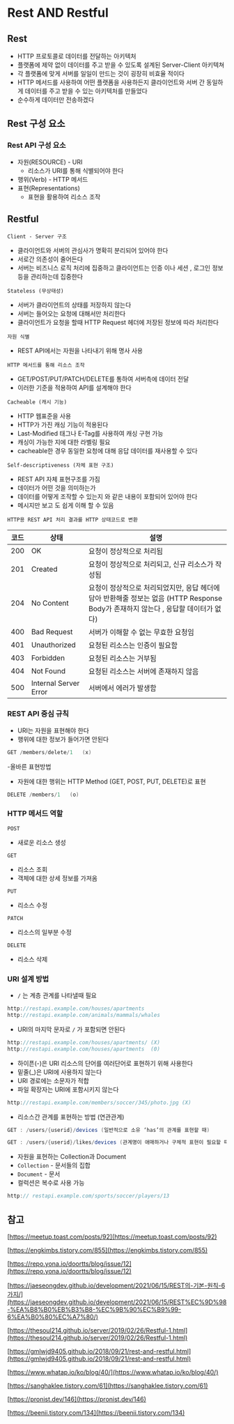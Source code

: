 # Rest AND Restful

## Rest

- HTTP 프로토콜로 데이터를 전달하는 아키텍처
- 플랫폼에 제약 없이 데이터를 주고 받을 수 있도록 설계된 Server-Client 아키텍쳐
- 각 플랫폼에 맞게 서버를 일일이 만드는 것이 굉장히 비효율 적이다
- HTTP 메서드를 사용하여 어떤 플랫폼을 사용하든지 클라이언트와 서버 간 동일하게 데이터를 주고 받을 수 있는 아키텍처를 만들었다
- 순수하게 데이터만 전송하겠다

## Rest 구성 요소

### Rest API 구성 요소

- 자원(RESOURCE) - URI
    - 리소스가 URI를 통해 식별되어야 한다
- 행위(Verb) - HTTP 메서드
- 표현(Representations)
    - 표현을 활용하여 리소스 조작

## Restful

`Client - Server 구조`

- 클라이언트와 서버의 관심사가 명확히 분리되어 있어야 한다
- 서로간 의존성이 줄어든다
- 서버는 비즈니스 로직 처리에 집중하고 클라이언트는 인증 이나 세션 , 로그인 정보등을 관리하는데 집중한다

`Stateless (무상태성)`

- 서버가 클라이언트의 상태를 저장하지 않는다
- 서버는 들어오는 요청에 대해서만 처리한다
- 클라이언트가 요청을 할때 HTTP Request 헤더에 저장된 정보에 따라 처리한다

`자원 식별`

- REST API에서는 자원을 나타내기 위해 명사 사용

`HTTP 메서드를 통해 리소스 조작`

- GET/POST/PUT/PATCH/DELETE를 통하여 서버측에 데이터 전달
- 이러한 기준을 적용하여 API를 설계해야 한다

`Cacheable (캐시 기능)`

- HTTP 웹표준을 사용
- HTTP가 가진 캐싱 기능이 적용된다
- Last-Modified 태그나 E-Tag를 사용하여 캐싱 구현 가능
- 캐싱이 가능한 지에 대한 라벨링 필요
- cacheable한 경우 동일한 요청에 대해 응답 데이터를 재사용할 수 있다

`Self-descriptiveness (자체 표현 구조)`

- REST API 자체 표현구조를 가짐
- 데이터가 어떤 것을 의미하는가
- 데이터를 어떻게 조작할 수 있는지 와 같은 내용이 포함되어 있어야 한다
- 메시지만 보고 도 쉽게 이해 할 수 있음

`HTTP용 REST API 처리 결과를 HTTP 상태코드로 변환`

| 코드 | 상태 | 설명 |
| --- | --- | --- |
| 200 | OK | 요청이 정상적으로 처리됨 |
| 201 | Created | 요청이 정상적으로 처리되고, 신규 리소스가 작성됨 |
| 204 | No Content | 요청이 정상적으로 처리되었지만, 응답 헤더에 담아 반환해줄 정보는 없음 (HTTP Response Body가 존재하지 않는다 , 응답할 데이터가 없다) |
| 400 | Bad Request | 서버가 이해할 수 없는 무효한 요청임 |
| 401 | Unauthorized | 요청된 리소스는 인증이 필요함 |
| 403 | Forbidden | 요청된 리소스는 거부됨 |
| 404 | Not Found | 요청된 리소스는 서버에 존재하지 않음 |
| 500 | Internal Server Error | 서버에서 에러가 발생함 |

### REST API 중심 규칙

- URI는 자원을 표현해야 한다
- 행위에 대한 정보가 들어가면 안된다

```java
GET /members/delete/1   (x)
```

-올바른 표현방법
- 자원에 대한 행위는 HTTP Method (GET, POST, PUT, DELETE)로 표현

```java
DELETE /members/1   (o)
```

### HTTP 메서드 역할

`POST`

- 새로운 리소스 생성

`GET`

- 리소스 조회
- 객체에 대한 상세 정보를 가져옴

`PUT`

- 리소스 수정

`PATCH`

- 리소스의 일부분 수정

`DELETE`

- 리소스 삭제

### URI 설계 방법

- `/` 는 계층 관계를 나타낼때 필요

```java
http://restapi.example.com/houses/apartments
http://restapi.example.com/animals/mammals/whales
```

- URI의 마지막 문자로 `/` 가 포함되면 안된다

```java
http://restapi.example.com/houses/apartments/ (X)
http://restapi.example.com/houses/apartments  (0)
```

- 하이픈(-)은 URI 리소스의 단어를 여러단어로 표현하기 위해 사용한다
- 밑줄(_)은 URI에 사용하지 않는다
- URI 경로에는 소문자가 적합
- 파일 확장자는 URI에 포함시키지 않는다

```java
http://restapi.example.com/members/soccer/345/photo.jpg (X)
```

- 리소스간 관계를 표현하는 방법 (연관관계)

```java
GET : /users/{userid}/devices (일반적으로 소유 ‘has’의 관계를 표현할 때)
```

```java
GET : /users/{userid}/likes/devices (관계명이 애매하거나 구체적 표현이 필요할 때)
```

- 자원을 표현하는 Collection과 Document
- `Collection` - 문서들의 집합
- `Document` - 문서
- 컬럭션은 복수로 사용 가능

```java
http:// restapi.example.com/sports/soccer/players/13
```

## 참고

[https://meetup.toast.com/posts/92](https://meetup.toast.com/posts/92)

[https://engkimbs.tistory.com/855](https://engkimbs.tistory.com/855)

[https://repo.yona.io/doortts/blog/issue/12](https://repo.yona.io/doortts/blog/issue/12)

[https://jaeseongdev.github.io/development/2021/06/15/REST의-기본-원칙-6가지/](https://jaeseongdev.github.io/development/2021/06/15/REST%EC%9D%98-%EA%B8%B0%EB%B3%B8-%EC%9B%90%EC%B9%99-6%EA%B0%80%EC%A7%80/)

[https://thesoul214.github.io/server/2019/02/26/Restful-1.html](https://thesoul214.github.io/server/2019/02/26/Restful-1.html)

[https://gmlwjd9405.github.io/2018/09/21/rest-and-restful.html](https://gmlwjd9405.github.io/2018/09/21/rest-and-restful.html)

[https://www.whatap.io/ko/blog/40/](https://www.whatap.io/ko/blog/40/)

[https://sanghaklee.tistory.com/61](https://sanghaklee.tistory.com/61)

[https://pronist.dev/146](https://pronist.dev/146)

[https://beenii.tistory.com/134](https://beenii.tistory.com/134)
